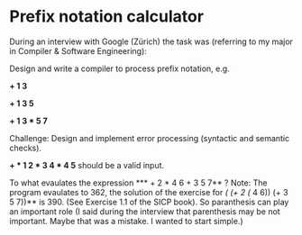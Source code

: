 # Prefix notation calculator

During an interview with Google (Zürich) the task was (referring to my major in Compiler & Software Engineering):

Design and write a compiler to process prefix notation, e.g.

**+ 1 3**

**+ 1 3 5**

**+ 1 3 * 5 7**

Challenge: 
Design and implement error processing (syntactic and semantic checks).

**+ * 1 2 * 3 4 * 4 5** should be a valid input.

To what evaulates the expression *** + 2 * 4 6 + 3 5 7** ?
Note: The program evaulates to 362, the solution of the exercise for **(* (+ 2 (* 4 6)) (+ 3 5 7))** is 390. (See Exercise 1.1 of the SICP book).
So paranthesis can play an important role (I said during the interview that parenthesis may be not important. Maybe that was a mistake. I wanted to start simple.)

